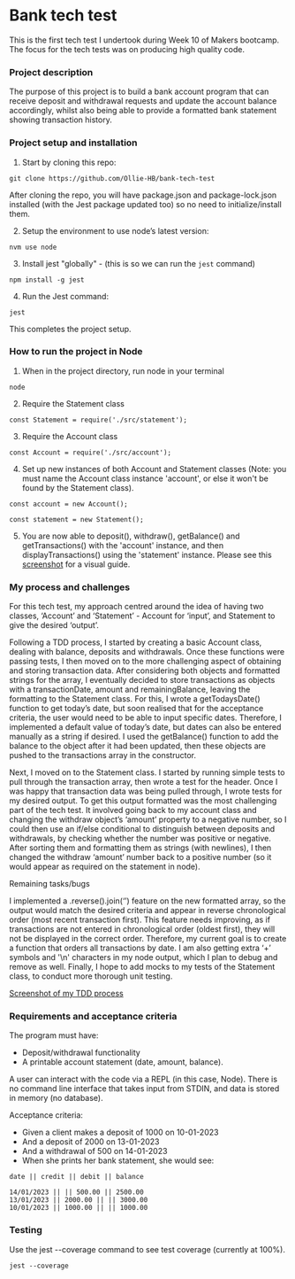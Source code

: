 # Bank tech test

This is the first tech test I undertook during Week 10 of Makers bootcamp. The focus for the tech tests was on producing high quality code.

### Project description

The purpose of this project is to build a bank account program that can receive deposit and withdrawal requests and update the account balance accordingly, whilst also being able to provide a formatted bank statement showing transaction history.

### Project setup and installation

1. Start by cloning this repo:
```
git clone https://github.com/Ollie-HB/bank-tech-test
```
After cloning the repo, you will have package.json and package-lock.json installed (with the Jest package updated too) so no need to initialize/install them.

2. Setup the environment to use node’s latest version:
```
nvm use node
```
3. Install jest "globally" - (this is so we can run the `jest` command)
```
npm install -g jest
```
4. Run the Jest command:
```
jest
```
This completes the project setup.

### How to run the project in Node

1. When in the project directory, run node in your terminal
```
node
```
2. Require the Statement class
```
const Statement = require('./src/statement');
```
3. Require the Account class
```
const Account = require('./src/account');
```
4. Set up new instances of both Account and Statement classes (Note: you must name the Account class instance 'account', or else it won't be found by the Statement class).
```
const account = new Account();

const statement = new Statement();
```
5. You are now able to deposit(), withdraw(), getBalance() and getTransactions() with the 'account' instance, and then displayTransactions() using the 'statement' instance. Please see this [screenshot](./images/instructions.png) for a visual guide.

### My process and challenges

For this tech test, my approach centred around the idea of having two classes, ‘Account’ and ‘Statement’ - Account for ‘input’, and Statement to give the desired ‘output’. 

Following a TDD process, I started by creating a basic Account class, dealing with balance, deposits and withdrawals. Once these functions were passing tests, I then moved on to the more challenging aspect of obtaining and storing transaction data. After considering both objects and formatted strings for the array, I eventually decided to store transactions as objects with a transactionDate, amount and remainingBalance, leaving the formatting to the Statement class. For this, I wrote a getTodaysDate() function to get today’s date, but soon realised that for the acceptance criteria, the user would need to be able to input specific dates. Therefore, I implemented a default value of today’s date, but dates can also be entered manually as a string if desired. I used the getBalance() function to add the balance to the object after it had been updated, then these objects are pushed to the transactions array in the constructor.

Next, I moved on to the Statement class. I started by running simple tests to pull through the transaction array, then wrote a test for the header. Once I was happy that transaction data was being pulled through, I wrote tests for my desired output. To get this output formatted was the most challenging part of the tech test. It involved going back to my account class and changing the withdraw object’s ‘amount’ property to a negative number, so I could then use an if/else conditional to distinguish between deposits and withdrawals, by checking whether the number was positive or negative. After sorting them and formatting them as strings (with newlines), I then changed the withdraw ‘amount’ number back to a positive number (so it would appear as required on the statement in node).

Remaining tasks/bugs

I implemented a .reverse().join(‘’) feature on the new formatted array, so the output would match the desired criteria and appear in reverse chronological order (most recent transaction first). This feature needs improving, as if transactions are not entered in chronological order (oldest first), they will not be displayed in the correct order. Therefore, my current goal is to create a function that orders all transactions by date. I am also getting extra ‘+’ symbols and '\n' characters in my node output, which I plan to debug and remove as well. Finally, I hope to add mocks to my tests of the Statement class, to conduct more thorough unit testing.

[Screenshot of my TDD process](./images/tdd.png)

### Requirements and acceptance criteria

The program must have:

- Deposit/withdrawal functionality
- A printable account statement (date, amount, balance).

 A user can interact with the code via a REPL (in this case, Node). There is no command line interface that takes input from STDIN, and data is stored in memory (no database).

 Acceptance criteria:

- Given a client makes a deposit of 1000 on 10-01-2023
- And a deposit of 2000 on 13-01-2023
- And a withdrawal of 500 on 14-01-2023
- When she prints her bank statement, she would see:

 ```
date || credit || debit || balance

14/01/2023 || || 500.00 || 2500.00
13/01/2023 || 2000.00 || || 3000.00
10/01/2023 || 1000.00 || || 1000.00
 ```

### Testing

Use the jest --coverage command to see test coverage (currently at 100%).
```
jest --coverage
```